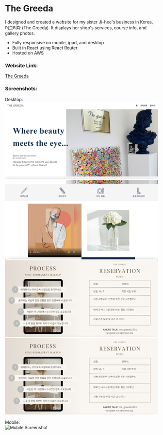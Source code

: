 # The Greeda

I designed and created a website for my sister Ji-hee's business in Korea, 더그리다 (The Greeda). It displays her shop's services, course info, and gallery photos.
- Fully responsive on mobile, ipad, and desktop
- Built in React using React Router
- Hosted on AWS

### Website Link:
[The Greeda](http://the-greeda.s3-website.ap-northeast-2.amazonaws.com/)

### Screenshots:
Desktop:
![Desktop Screenshot](The_Greeda_Homepage1.png)
![Desktop Screenshot](The_Greeda_Homepage2.png)
![Desktop Screenshot](The_Greeda_Homepage3.png)
![Desktop Screenshot](The_Greeda_Homepage4.png)

Mobile:  
![Mobile Screenshot](portfolio-mobile-ss.png)
